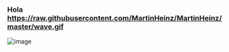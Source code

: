 ### Hola https://raw.githubusercontent.com/MartinHeinz/MartinHeinz/master/wave.gif
![image](https://user-images.githubusercontent.com/87962367/139198162-e7cf176e-b553-4f59-9dad-47883871e481.png)

<!--
**blitzey86/blitzey86** is a ✨ _special_ ✨ repository because its `README.md` (this file) appears on your GitHub profile.

Here are some ideas to get you started:

- 🔭 I’m currently trying to figure out when you’re finally going to ask me out.
- 🌱 I’m currently learning Java Script Algorithms & Data Structures.
- 📫 How to reach me: ...
- 😄 Pronouns: ...
- ⚡ Fun fact: ...
-->
